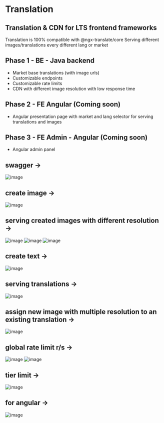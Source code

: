 # Translation
## Translation & CDN for LTS frontend frameworks

Translation is 100% compatible with @ngx-translate/core
Serving different images/translations every different lang or market

## Phase 1 - BE - Java backend
- Market base translations (with image urls) 
- Customizable endpoints
- Customizable rate limits
- CDN with different image resolution with low response time

## Phase 2 - FE Angular (Coming soon)
- Angular presentation page with market and lang selector for serving translations and images

## Phase 3 - FE Admin - Angular (Coming soon)
- Angular admin panel

## swagger ->
![image](https://github.com/xeldawe/translation/assets/57683043/5f507eb2-469e-463e-a824-2849aade4bf7)

## create image ->
![image](https://github.com/xeldawe/translation/assets/57683043/c1760a84-6787-4508-81de-00a4db5d6e20)

## serving created images with different resolution ->
![image](https://github.com/xeldawe/translation/assets/57683043/826464e5-d0bf-4fdb-8d78-51de9567e507)
![image](https://github.com/xeldawe/translation/assets/57683043/98c22224-ca39-423c-aa53-cf2e27129f76)
![image](https://github.com/xeldawe/translation/assets/57683043/820fe908-8758-4087-adcd-c6e004661dc4)

## create text ->
![image](https://github.com/xeldawe/translation/assets/57683043/7aa8baca-7866-4a59-a54e-5ccdc5c2784a)

## serving translations ->
![image](https://github.com/xeldawe/translation/assets/57683043/78a8f123-abc8-4980-af0a-d255ad7b9484)

## assign new image with multiple resolution to an existing translation ->
![image](https://github.com/xeldawe/translation/assets/57683043/5fa4077e-5cd3-4f56-95af-08119cb235d9)

## global rate limit r/s ->
![image](https://github.com/xeldawe/translation/assets/57683043/14d6f10c-4cef-466f-bf5c-db4831c8adf2)
![image](https://github.com/xeldawe/translation/assets/57683043/427ebd20-6a2e-48fb-9c66-ccd306f42a28)

## tier limit ->
![image](https://github.com/xeldawe/translation/assets/57683043/282a7a2d-2d9b-41e2-9529-64ff6a3bf9ae)

## for angular ->
![image](https://github.com/xeldawe/translation/assets/57683043/885e4617-8ab7-4f06-aa84-038b13b21ec6)
